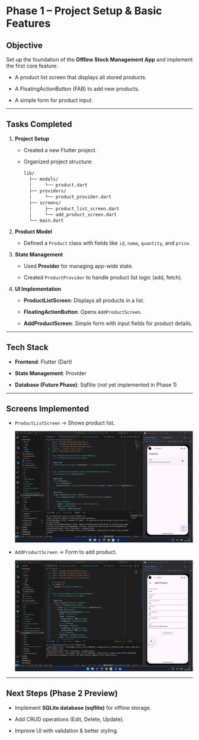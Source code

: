 # Phase 1 – Project Setup & Basic Features

##  Objective

Set up the foundation of the **Offline Stock Management App** and implement the first core feature:

- A product list screen that displays all stored products.
    
- A FloatingActionButton (FAB) to add new products.
    
- A simple form for product input.
    

---

##  Tasks Completed

1. **Project Setup**
    
    - Created a new Flutter project.
        
    - Organized project structure:
        
        ```
        lib/
		  ├── models/
		  │     └── product.dart
		  ├── providers/
		  │     └── product_provider.dart
		  ├── screens/
		  │     ├── product_list_screen.dart
		  │     └── add_product_screen.dart
		  └── main.dart
		```
        
2. **Product Model**
    
    - Defined a `Product` class with fields like `id`, `name`, `quantity`, and `price`.
        
3. **State Management**
    
    - Used **Provider** for managing app-wide state.
        
    - Created `ProductProvider` to handle product list logic (add, fetch).
        
4. **UI Implementation**
    
    - **ProductListScreen**: Displays all products in a list.
        
    - **FloatingActionButton**: Opens `AddProductScreen`.
        
    - **AddProductScreen**: Simple form with input fields for product details.
        

---

##  Tech Stack

- **Frontend**: Flutter (Dart)
    
- **State Management**: Provider
    
- **Database (Future Phase)**: Sqflite (not yet implemented in Phase 1)
    

---

## Screens Implemented

- `ProductListScreen` → Shows product list.

    ![image of AddProductScreen](image\Phase1-ProductListScreen.png)

- `AddProductScreen` → Form to add product.

    ![image of AddProductScreen](image\Phase1-AddProductScreen.png)


---

##  Next Steps (Phase 2 Preview)

- Implement **SQLite database (sqflite)** for offline storage.
    
- Add CRUD operations (Edit, Delete, Update).
    
- Improve UI with validation & better styling.